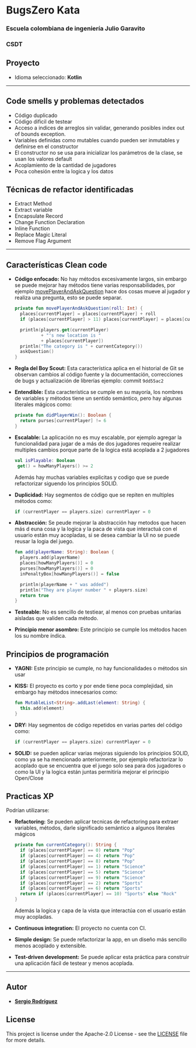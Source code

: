 # BugsZero Kata

### Escuela colombiana de ingeniería Julio Garavito
### CSDT
## Proyecto
* Idioma seleccionado: **Kotlin**
---
## Code smells y problemas detectados
* Código duplicado
* Código dificil de testear
* Acceso a indices de arreglos sin validar, generando posibles index out of bounds exception.
* Variables definidas como mutables cuando pueden ser inmutables y definirse en el constructor
* El constructor no se usa para inicializar los parámetros de la clase, se usan los valores default
* Acoplamiento de la cantidad de jugadores
* Poca cohesión entre la logica y los datos


## Técnicas de refactor identificadas 
* Extract Method
* Extract variable
* Encapsulate Record
* Change Function Declaration
* Inline Function
* Replace Magic Literal
* Remove Flag Argument

---
## Características Clean code

* __Código enfocado:__ No hay métodos excesivamente largos, sin embargo se puede mejorar hay métodos tiene varias responsabilidades, 
  por ejemplo [movePlayerAndAskQuestion](/kotlin/src/main/kotlin/com/adaptionsoft/games/uglytrivia/Game.kt) hace dos cosas mueve al jugador y realiza una pregunta, esto se puede separar.
  ``` kotlin
  private fun movePlayerAndAskQuestion(roll: Int) {
    places[currentPlayer] = places[currentPlayer] + roll
    if (places[currentPlayer] > 11) places[currentPlayer] = places[currentPlayer] - 12

    println(players.get(currentPlayer)
            + "'s new location is "
            + places[currentPlayer])
    println("The category is " + currentCategory())
    askQuestion()
  }
  ```
  
* __Regla del Boy Scout:__ Esta característica aplica en el historial de Git se observan cambios al código fuente y la documentación, 
  correcciones de bugs y actualización de librerías ejemplo: commit `9dd55ac2`
  
* __Entendible:__ Esta característica se cumple en su mayoría, los nombres de variables y métodos tiene un sentido semántico,
  pero hay algunas literales mágicos como:
  ``` kotlin
  private fun didPlayerWin(): Boolean {
    return purses[currentPlayer] != 6
  }
  ```
  
* __Escalable:__ La aplicación no es muy escalable, por ejemplo agregar la funcionalidad para jugar de a más de dos jugadores
  requeire realizar multiples cambios porque parte de la logica está acoplada a 2 jugadores
   ``` kotlin
  val isPlayable: Boolean
    get() = howManyPlayers() >= 2
   ```
  Además hay muchas variables explicitas y codigo que se puede refactorizar siguendo los principios SOLID.
* __Duplicidad:__ Hay segmentos de código que se repiten en multiples métodos como:
  ``` kotlin
  if (currentPlayer == players.size) currentPlayer = 0
  ``` 
* __Abstracción:__ Se peude mejorar la abstracción hay metodos que hacen más d euna cosa y la logica y la paca de vista
  que interactuá con el usuario están muy acopladas, si se desea cambiar la UI no se puede reusar la logia del juego.
  ``` kotlin
  fun add(playerName: String): Boolean {
    players.add(playerName)
    places[howManyPlayers()] = 0
    purses[howManyPlayers()] = 0
    inPenaltyBox[howManyPlayers()] = false

    println(playerName + " was added")
    println("They are player number " + players.size)
    return true
  }
  ```
* __Testeable:__  No es sencillo de testiear, al menos con pruebas unitarias aisladas que validen cada método.
* __Principio menor asombro:__ Este principio se cumple los métodos hacen los su nombre índica.


## Principios de programación
* __YAGNI:__ Este principio se cumple, no hay funcionalidades o métodos sin usar
* __KISS:__ El proyecto es corto y por ende tiene poca complejidad, sin embargo hay métodos innecesarios como:
  ``` kotlin
  fun MutableList<String>.addLast(element: String) {
    this.add(element)
  }
  ```
 
* __DRY:__ Hay segmentos de código repetidos en varias partes del código como:
  ``` kotlin
  if (currentPlayer == players.size) currentPlayer = 0
  ``` 
* __SOLID:__ se pueden aplicar varias mejoras siguiendo los principios SOLID, como ya se ha mencionado anteriormente,
  por ejemplo refactorizar lo acoplado que se encuentra que el juego solo sea para dos jugadores o como la UI y la logica están juntas
  permitiría mejorar el principio Open/Close

## Practicas XP
Podrían utilizarse:
* __Refactoring:__ Se pueden aplicar tecnicas de refactoring para extraer variables, métodos, darle significado semántico
  a algunos literales mágicos
  ``` kotlin
  private fun currentCategory(): String {
    if (places[currentPlayer] == 0) return "Pop"
    if (places[currentPlayer] == 4) return "Pop"
    if (places[currentPlayer] == 8) return "Pop"
    if (places[currentPlayer] == 1) return "Science"
    if (places[currentPlayer] == 5) return "Science"
    if (places[currentPlayer] == 9) return "Science"
    if (places[currentPlayer] == 2) return "Sports"
    if (places[currentPlayer] == 6) return "Sports"
    return if (places[currentPlayer] == 10) "Sports" else "Rock"
  }
  ``` 
  Además la logica y capa de la vista que interactúa con el usuario están muy acopladas.

* __Continuous integration:__ El proyecto no cuenta con CI.
* __Simple design:__ Se puede refactorizar la app, en un diseño más sencillo menos acoplado y extensible.
* __Test-driven development:__ Se puede aplicar esta práctica para construir una aplicación fácil de testear y menos acoplada.
---
## Autor
* **[Sergio Rodríguez](https://github.com/SergioRt1)** 
  
## License
This project is license under the Apache-2.0 License - see the [LICENSE](LICENSE) file for more details.
